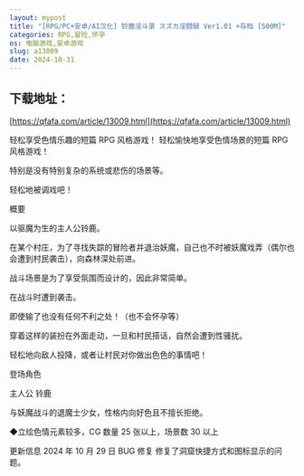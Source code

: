```yaml
---
layout: mypost
title: "[RPG/PC+安卓/AI汉化] 铃鹿淫斗录 スズカ淫闘録 Ver1.01 +存档 [500M]"
categories: RPG,冒险,怀孕
os: 电脑游戏,安卓游戏
slug: a13009
date: 2024-10-31
---
```


## 下载地址：

[https://qfafa.com/article/13009.html](https://qfafa.com/article/13009.html)

轻松享受色情乐趣的短篇 RPG 风格游戏！
轻松愉快地享受色情场景的短篇 RPG 风格游戏！

特别是没有特别复杂的系统或悲伤的场景等。

轻松地被调戏吧！

概要

以驱魔为生的主人公铃鹿。

在某个村庄，为了寻找失踪的冒险者并退治妖魔，自己也不时被妖魔戏弄（偶尔也会遭到村民袭击），向森林深处前进。

战斗场景是为了享受氛围而设计的，因此非常简单。

在战斗时遭到袭击。

即使输了也没有任何不利之处！（也不会怀孕等）

穿着这样的装扮在外面走动，一旦和村民搭话，自然会遭到性骚扰。

轻松地向敌人投降，或者让村民对你做出色色的事情吧！

登场角色

主人公 铃鹿

与妖魔战斗的退魔士少女，性格内向好色且不擅长拒绝。

◆立绘色情元素较多，CG 数量 25 张以上，场景数 30 以上

更新信息
2024 年 10 月 29 日 BUG 修复
修复了洞窟快捷方式和图标显示的问题。